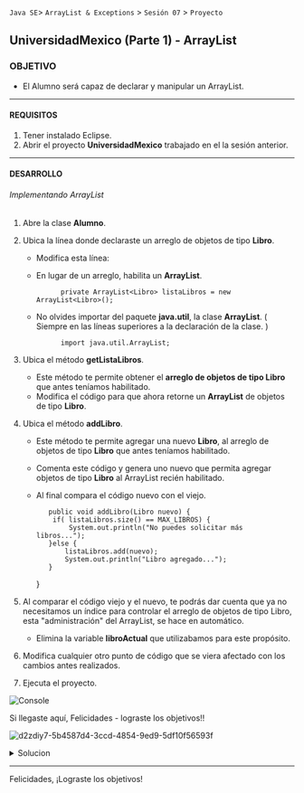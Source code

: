  
`Java SE`> `ArrayList & Exceptions` > `Sesión 07` > `Proyecto`

## UniversidadMexico (Parte 1) - ArrayList

### OBJETIVO

- El Alumno será capaz de declarar y manipular un ArrayList.

<hr>

#### REQUISITOS

1. Tener instalado Eclipse.
3. Abrir el proyecto <b>UniversidadMexico</b> trabajado en el la sesión anterior.

<hr>

#### DESARROLLO
   
###### Implementando ArrayList

1. Abre la clase <b>Alumno</b>.
2. Ubica la línea donde declaraste un arreglo de objetos de tipo <b>Libro</b>.

   - Modifica esta línea:
   	- En lugar de un arreglo, habilita un <b>ArrayList</b>.
	
				private ArrayList<Libro> listaLibros = new ArrayList<Libro>();

   	- No olvides importar del paquete <b>java.util</b>, la clase <b>ArrayList</b>. ( Siempre en las líneas superiores a la declaración de la clase. )
	
				import java.util.ArrayList;
              
3. Ubica el método <b>getListaLibros</b>.

   - Este método te permite obtener el <b>arreglo de objetos de tipo Libro</b> que antes teníamos habilitado.
   - Modifica el código para que ahora retorne un <b>ArrayList</b> de objetos de tipo <b>Libro</b>.
                
4. Ubica el método <b>addLibro</b>.

   - Este método te permite agregar una nuevo <b>Libro</b>, al arreglo de objetos de tipo <b>Libro</b> que antes teníamos habilitado.
   - Comenta este código y genera uno nuevo que permita agregar objetos de tipo <b>Libro</b> al ArrayList recién habilitado.
   - Al final compara el código nuevo con el viejo.
   
    		public void addLibro(Libro nuevo) {
			 if( listaLibros.size() == MAX_LIBROS) {
				 System.out.println("No puedes solicitar más libros...");
			}else {
		 		listaLibros.add(nuevo);
				System.out.println("Libro agregado...");
		 	}		 
	 	}
                        
5. Al comparar el código viejo y el nuevo, te podrás dar cuenta que ya no necesitamos un índice para controlar el arreglo de objetos de tipo Libro, esta "administración" del ArrayList, se hace en automático.

   - Elimina la variable <b>libroActual</b> que utilizabamos para este propósito.
 
 6. Modifica cualquier otro punto de código que se viera afectado con los cambios antes realizados.
 
 7. Ejecuta el proyecto.

![Console](https://user-images.githubusercontent.com/56565204/67881593-5ff86280-fb06-11e9-84ae-319e67b8146c.png)

Si llegaste aquí, Felicidades - lograste los objetivos!!

![d2zdiy7-5b4587d4-3ccd-4854-9ed9-5df10f56593f](https://user-images.githubusercontent.com/56565204/67228451-e625f200-f3fe-11e9-99ce-ad733b945ebd.png)

<details>
	<summary>Solucion</summary>
	<p> 1. Cambiar de <b>arreglo</b> de objetos de tipo <b>Libro</b> a <b>ArrayList</b>.
	<p> 2. Modificación método <b>getListaLibros</b>, manipulación de un <b>ArrayList de tipo Libro</b> </p>
	<p> 3. Modificación método <b>addLibro</b>, manipulación de un <b>ArrayList de tipo Libro</b></p>
	<p> 4. Ejecuta el proyecto</p>
</details> 

<hr>

Felicidades, ¡Lograste los objetivos!

